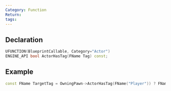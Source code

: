 ```yaml
---
Category: Function
Return: 
tags:
---
```




## **Declaration**

```cpp
UFUNCTION(BlueprintCallable, Category="Actor")  
ENGINE_API bool ActorHasTag(FName Tag) const;
```

## **Example**

```cpp
const FName TargetTag = OwningPawn->ActorHasTag(FName("Player")) ? FName("Enemy"): FName("Player");
```